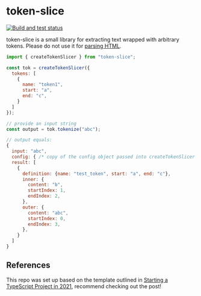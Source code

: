 # token-slice

[![Build and test status](https://github.com/redhataccess/token-slice/workflows/Lint%20and%20test/badge.svg)](https://github.com/redhataccess/token-slice/actions?query=workflow%3A%22Build+and+test%22)

token-slice is a small library for extracting text wrapped with arbitrary tokens.  Please do not use it for [parsing HTML](https://stackoverflow.com/questions/1732348/regex-match-open-tags-except-xhtml-self-contained-tags/1732454#1732454).

```js
import { createTokenSlicer } from "token-slice";

const tok = createTokenSlicer({
  tokens: [
    {
      name: "token1",
      start: "a",
      end: "c",
    }
  ]
});

// provide an input string
const output = tok.tokenize("abc");

// output equals:
{
  input: "abc",
  config: { /* copy of the config object passed into createTokenSlicer */ },
  result: [
    {
      definition: {name: "test_token", start: "a", end: "c"},
      inner: {
        content: "b",
        startIndex: 1,
        endIndex: 2,
      },
      outer: {
        content: "abc",
        startIndex: 0,
        endIndex: 3,
      },
    }
  ]
}
```
## References

This repo was set up based on the template outlined in [Starting a TypeScript Project in 2021](https://www.metachris.com/2021/03/bootstrapping-a-typescript-node.js-project/), recommend checking out the post!
